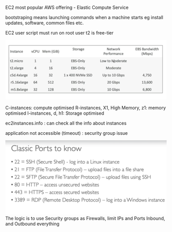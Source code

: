 EC2 most popular AWS offering - Elastic Compute Service

bootstraping means launching commands when a machine starts
eg install updates, software, common files etc.

EC2 user script must run on root user
t2 is free-tier


![](ec2-instances.png)

C-instances: compute optimised
R-instances, X1, High Memory, z1: memory optimised
I-instances, d, h1: Storage optimised

ec2instances.info : can check all the info about instances

application not accessible (timeout) : security group issue


![](ports.png)
The logic is to use Security groups as Firewalls, limit IPs and Ports Inbound, and Outbound everything




